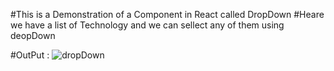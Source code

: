 #This is a Demonstration of a Component in React called DropDown
#Heare we have a list of Technology and we can sellect any of them using deopDown

#OutPut :
![dropDown](https://github.com/GauravJoshiJi/reactDropDownComponent/assets/125949334/2284aa51-4a8a-40e1-8b2d-8b36ec98646c)
